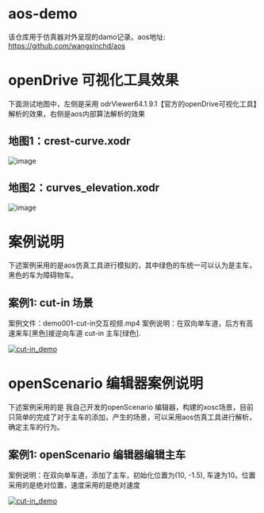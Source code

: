 # aos-demo
该仓库用于仿真器对外呈现的damo记录。aos地址: https://github.com/wangxinchd/aos

# openDrive 可视化工具效果
下面测试地图中，左侧是采用 odrViewer64.1.9.1【官方的openDrive可视化工具】解析的效果，右侧是aos内部算法解析的效果
## 地图1：crest-curve.xodr
![image](https://github.com/wangxinchd/aos-demo/assets/49182176/4dd79be5-61d5-4de8-a4aa-c41ccdf05bac)
## 地图2：curves_elevation.xodr
![image](https://github.com/wangxinchd/aos-demo/assets/49182176/39c0fd35-ac76-4140-a384-d82f7ae2d551)


# 案例说明
下述案例采用的是aos仿真工具进行模拟的，其中绿色的车统一可以认为是主车，黑色的车为障碍物车。
## 案例1: cut-in 场景
案例文件：demo001-cut-in交互视频.mp4
案例说明：在双向单车道，后方有高速来车[黑色]接逆向车道 cut-in 主车[绿色].

[![cut-in_demo]()](https://github.com/wangxinchd/aos-demo/assets/49182176/94830406-2209-4586-a222-1b329c384c8d)

# openScenario 编辑器案例说明
下述案例采用的是 我自己开发的openScenario 编辑器，构建的xosc场景，目前只简单的完成了对于主车的添加，产生的场景，可以采用aos仿真工具进行解析，确定主车的行为。
## 案例1: openScenario 编辑器编辑主车
案例说明：在双向单车道，添加了主车，初始化位置为(10, -1.5), 车速为10。位置采用的是绝对位置，速度采用的是绝对速度


[![cut-in_demo]()](https://github.com/wangxinchd/aos-demo/assets/49182176/02699591-91dc-4417-bddb-2e4e80d2bc9a)





